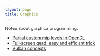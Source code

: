 ```yaml
---
layout: page
title: Graphics
---
```


Notes about graphics programming.

- [Partial custom mip levels in OpenGL](partial_custom_mip_levels)
- [Full-screen quad: easy and efficient trick](fs_quad_trick)
- [Vulkan concepts](vulkan_concepts)